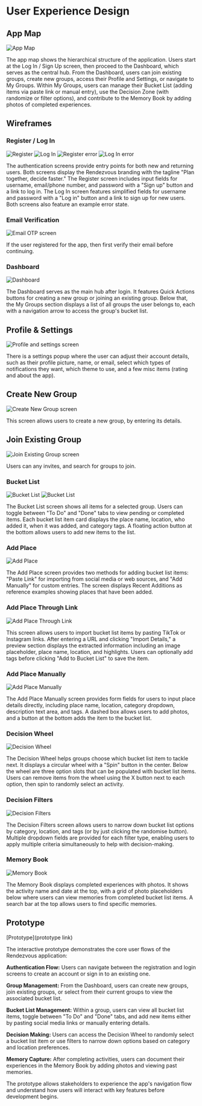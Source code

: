 # User Experience Design

## App Map

![App Map](ux-design/app-map.png)

The app map shows the hierarchical structure of the application. Users start at the Log In / Sign Up screen, then proceed to the Dashboard, which serves as the central hub. From the Dashboard, users can join existing groups, create new groups, access their Profile and Settings, or navigate to My Groups. Within My Groups, users can manage their Bucket List (adding items via paste link or manual entry), use the Decision Zone (with randomize or filter options), and contribute to the Memory Book by adding photos of completed experiences.

## Wireframes

### Register / Log In
![Register](<ux-design/register.png>)
![Log In](<ux-design/login.png>)
![Register error](<ux-design/register-error.png>)
![Log In error](<ux-design/login-error.png>)

The authentication screens provide entry points for both new and returning users. Both screens display the Rendezvous branding with the tagline "Plan together, decide faster." The Register screen includes input fields for username, email/phone number, and password with a "Sign up" button and a link to log in. The Log In screen features simplified fields for username and password with a "Log in" button and a link to sign up for new users. Both screens also feature an example error state.

### Email Verification
![Email OTP screen](ux-design/email-verification.png)

If the user registered for the app, then first verify their email before continuing.

### Dashboard
![Dashboard](ux-design/dashboard.png)

The Dashboard serves as the main hub after login. It features Quick Actions buttons for creating a new group or joining an existing group. Below that, the My Groups section displays a list of all groups the user belongs to, each with a navigation arrow to access the group's bucket list.

## Profile & Settings
![Profile and settings screen](ux-design/profile-settings.png)

There is a settings popup where the user can adjust their account details, such as their profile picture, name, or email, select which types of notifications they want, which theme to use, and a few misc items (rating and about the app).

## Create New Group
![Create New Group screen](ux-design/create-new-group.png)

This screen allows users to create a new group, by entering its details.

## Join Existing Group
![Join Existing Group screen](ux-design/join-existing-group.png)

Users can any invites, and search for groups to join.

### Bucket List
![Bucket List](ux-design/bucket-list.png)
![Bucket List](ux-design/bucket-list-done.png)

The Bucket List screen shows all items for a selected group. Users can toggle between "To Do" and "Done" tabs to view pending or completed items. Each bucket list item card displays the place name, location, who added it, when it was added, and category tags. A floating action button at the bottom allows users to add new items to the list.

### Add Place
![Add Place](ux-design/add-place.png)

The Add Place screen provides two methods for adding bucket list items: "Paste Link" for importing from social media or web sources, and "Add Manually" for custom entries. The screen displays Recent Additions as reference examples showing places that have been added.

### Add Place Through Link
![Add Place Through Link](ux-design/add-place-through-link.png)

This screen allows users to import bucket list items by pasting TikTok or Instagram links. After entering a URL and clicking "Import Details," a preview section displays the extracted information including an image placeholder, place name, location, and highlights. Users can optionally add tags before clicking "Add to Bucket List" to save the item.

### Add Place Manually
![Add Place Manually](ux-design/add-place-manually.png)

The Add Place Manually screen provides form fields for users to input place details directly, including place name, location, category dropdown, description text area, and tags. A dashed box allows users to add photos, and a button at the bottom adds the item to the bucket list.

### Decision Wheel
![Decision Wheel](ux-design/decision-wheel.png)

The Decision Wheel helps groups choose which bucket list item to tackle next. It displays a circular wheel with a "Spin" button in the center. Below the wheel are three option slots that can be populated with bucket list items. Users can remove items from the wheel using the X button next to each option, then spin to randomly select an activity.

### Decision Filters
![Decision Filters](ux-design/decision-filters.png)

The Decision Filters screen allows users to narrow down bucket list options by category, location, and tags (or by just clicking the randomise button). Multiple dropdown fields are provided for each filter type, enabling users to apply multiple criteria simultaneously to help with decision-making.

### Memory Book
![Memory Book](ux-design/memory-book.png)

The Memory Book displays completed experiences with photos. It shows the activity name and date at the top, with a grid of photo placeholders below where users can view memories from completed bucket list items. A search bar at the top allows users to find specific memories.

## Prototype

[Prototype](prototype link)

The interactive prototype demonstrates the core user flows of the Rendezvous application:

**Authentication Flow:** Users can navigate between the registration and login screens to create an account or sign in to an existing one.

**Group Management:** From the Dashboard, users can create new groups, join existing groups, or select from their current groups to view the associated bucket list.

**Bucket List Management:** Within a group, users can view all bucket list items, toggle between "To Do" and "Done" tabs, and add new items either by pasting social media links or manually entering details.

**Decision Making:** Users can access the Decision Wheel to randomly select a bucket list item or use filters to narrow down options based on category and location preferences.

**Memory Capture:** After completing activities, users can document their experiences in the Memory Book by adding photos and viewing past memories.

The prototype allows stakeholders to experience the app's navigation flow and understand how users will interact with key features before development begins.
